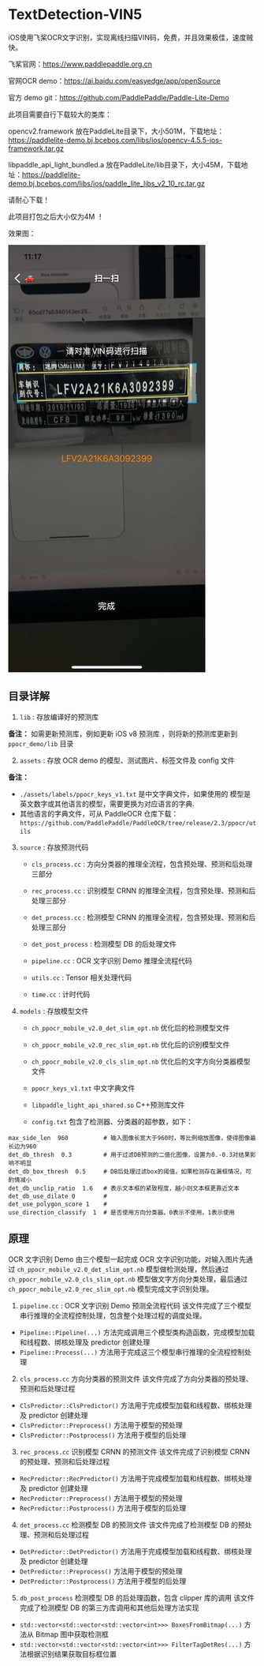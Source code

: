 # TextDetection-VIN5

iOS使用飞桨OCR文字识别，实现离线扫描VIN码，免费，并且效果极佳，速度贼快。

飞桨官网：https://www.paddlepaddle.org.cn

官网OCR demo：https://ai.baidu.com/easyedge/app/openSource

官方 demo git：https://github.com/PaddlePaddle/Paddle-Lite-Demo

此项目需要自行下载较大的类库：

opencv2.framework 放在PaddleLite目录下，大小501M，下载地址：https://paddlelite-demo.bj.bcebos.com/libs/ios/opencv-4.5.5-ios-framework.tar.gz

libpaddle_api_light_bundled.a 放在PaddleLite/lib目录下，大小45M，下载地址：https://paddlelite-demo.bj.bcebos.com/libs/ios/paddle_lite_libs_v2_10_rc.tar.gz

请耐心下载！

此项目打包之后大小仅为4M ！

效果图：

![](https://github.com/TheLittleBoy/TextDetection-VIN5/blob/main/1.jpg)

## 目录详解

1. `lib` : 存放编译好的预测库

**备注：**
  如需更新预测库，例如更新 iOS v8 预测库 ，则将新的预测库更新到 `ppocr_demo/lib` 目录

2. `assets` : 存放 OCR demo 的模型、测试图片、标签文件及 config 文件

**备注：**

 - `./assets/labels/ppocr_keys_v1.txt` 是中文字典文件，如果使用的 模型是英文数字或其他语言的模型，需要更换为对应语言的字典.
 - 其他语言的字典文件，可从 PaddleOCR 仓库下载：`https://github.com/PaddlePaddle/PaddleOCR/tree/release/2.3/ppocr/utils`

3. `source` :  存放预测代码
    - `cls_process.cc` :  方向分类器的推理全流程，包含预处理、预测和后处理三部分
    
    - `rec_process.cc` :  识别模型 CRNN 的推理全流程，包含预处理、预测和后处理三部分
    
    - `det_process.cc` :  检测模型 CRNN 的推理全流程，包含预处理、预测和后处理三部分
    
    - `det_post_process` :  检测模型 DB 的后处理文件
    
    - `pipeline.cc` :  OCR 文字识别 Demo 推理全流程代码
    
    - `utils.cc` :  Tensor 相关处理代码
    
    - `time.cc` :  计时代码

4. `models` :  存放模型文件
    - `ch_ppocr_mobile_v2.0_det_slim_opt.nb`           优化后的检测模型文件

    - `ch_ppocr_mobile_v2.0_rec_slim_opt.nb`          优化后的识别模型文件

    - `ch_ppocr_mobile_v2.0_cls_slim_opt.nb`           优化后的文字方向分类器模型文件

    - `ppocr_keys_v1.txt`                              中文字典文件

    - `libpaddle_light_api_shared.so`                  C++预测库文件

    - `config.txt` 包含了检测器、分类器的超参数，如下：

```shell
max_side_len  960          # 输入图像长宽大于960时，等比例缩放图像，使得图像最长边为960
det_db_thresh  0.3         # 用于过滤DB预测的二值化图像，设置为0.-0.3对结果影响不明显
det_db_box_thresh  0.5     # DB后处理过滤box的阈值，如果检测存在漏框情况，可酌情减小
det_db_unclip_ratio  1.6   # 表示文本框的紧致程度，越小则文本框更靠近文本
det_db_use_dilate 0        # 
det_use_polygon_score 1    # 
use_direction_classify  1  # 是否使用方向分类器，0表示不使用，1表示使用
```
## 原理

OCR 文字识别 Demo 由三个模型一起完成 OCR 文字识别功能，对输入图片先通过 `ch_ppocr_mobile_v2.0_det_slim_opt.nb` 模型做检测处理，然后通过 `ch_ppocr_mobile_v2.0_cls_slim_opt.nb` 模型做文字方向分类处理，最后通过 `ch_ppocr_mobile_v2.0_rec_slim_opt.nb` 模型完成文字识别处理。

1. `pipeline.cc` : OCR 文字识别 Demo 预测全流程代码
  该文件完成了三个模型串行推理的全流程控制处理，包含整个处理过程的调度处理。

  - `Pipeline::Pipeline(...)` 方法完成调用三个模型类构造函数，完成模型加载和线程数、绑核处理及 predictor 创建处理
  - `Pipeline::Process(...)` 方法用于完成这三个模型串行推理的全流程控制处理
  
2. `cls_process.cc` 方向分类器的预测文件
  该文件完成了方向分类器的预处理、预测和后处理过程

  - `ClsPredictor::ClsPredictor()`  方法用于完成模型加载和线程数、绑核处理及 predictor 创建处理
  - `ClsPredictor::Preprocess()` 方法用于模型的预处理
  - `ClsPredictor::Postprocess()` 方法用于模型的后处理

3. `rec_process.cc` 识别模型 CRNN 的预测文件
  该文件完成了识别模型 CRNN 的预处理、预测和后处理过程

  - `RecPredictor::RecPredictor()`  方法用于完成模型加载和线程数、绑核处理及 predictor 创建处理
  - `RecPredictor::Preprocess()` 方法用于模型的预处理
  - `RecPredictor::Postprocess()` 方法用于模型的后处理

4. `det_process.cc` 检测模型 DB 的预测文件
  该文件完成了检测模型 DB 的预处理、预测和后处理过程

  - `DetPredictor::DetPredictor()`  方法用于完成模型加载和线程数、绑核处理及 predictor 创建处理
  - `DetPredictor::Preprocess()` 方法用于模型的预处理
  - `DetPredictor::Postprocess()` 方法用于模型的后处理

5. `db_post_process` 检测模型 DB 的后处理函数，包含 clipper 库的调用
  该文件完成了检测模型 DB 的第三方库调用和其他后处理方法实现

  - `std::vector<std::vector<std::vector<int>>> BoxesFromBitmap(...)` 方法从 Bitmap 图中获取检测框
  - `std::vector<std::vector<std::vector<int>>> FilterTagDetRes(...)` 方法根据识别结果获取目标框位置
 
 
